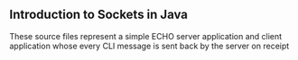## Introduction to Sockets in Java
These source files represent a simple ECHO server application and client application whose every CLI message is sent back by the server on receipt
